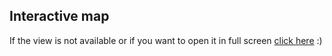 ## Interactive map 

<!-- <img src="https://github.com/TStrada/SmartCity/blob/main/Images/Screen_Map.png" width="60%"> -->

If the view is not available or if you want to open it in full screen [click here](Mappina.html) :)
